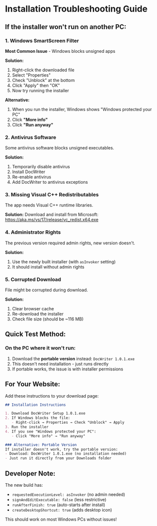 # Installation Troubleshooting Guide

## If the installer won't run on another PC:

### 1. **Windows SmartScreen Filter**
**Most Common Issue** - Windows blocks unsigned apps

**Solution:**
1. Right-click the downloaded file
2. Select "Properties"
3. Check "Unblock" at the bottom
4. Click "Apply" then "OK"
5. Now try running the installer

**Alternative:**
1. When you run the installer, Windows shows "Windows protected your PC"
2. Click **"More info"**
3. Click **"Run anyway"**

### 2. **Antivirus Software**
Some antivirus software blocks unsigned executables.

**Solution:**
1. Temporarily disable antivirus
2. Install DocWriter
3. Re-enable antivirus
4. Add DocWriter to antivirus exceptions

### 3. **Missing Visual C++ Redistributables**
The app needs Visual C++ runtime libraries.

**Solution:**
Download and install from Microsoft:
https://aka.ms/vs/17/release/vc_redist.x64.exe

### 4. **Administrator Rights**
The previous version required admin rights, new version doesn't.

**Solution:**
1. Use the newly built installer (with `asInvoker` setting)
2. It should install without admin rights

### 5. **Corrupted Download**
File might be corrupted during download.

**Solution:**
1. Clear browser cache
2. Re-download the installer
3. Check file size (should be ~116 MB)

## Quick Test Method:

### On the PC where it won't run:
1. Download the **portable version** instead: `DocWriter 1.0.1.exe`
2. This doesn't need installation - just runs directly
3. If portable works, the issue is with installer permissions

## For Your Website:

Add these instructions to your download page:

```markdown
## Installation Instructions

1. Download DocWriter Setup 1.0.1.exe
2. If Windows blocks the file:
   - Right-click → Properties → Check "Unblock" → Apply
3. Run the installer
4. If you see "Windows protected your PC":
   - Click "More info" → "Run anyway"

### Alternative: Portable Version
If installer doesn't work, try the portable version:
- Download: DocWriter 1.0.1.exe (no installation needed)
- Just run it directly from your Downloads folder
```

## Developer Note:

The new build has:
- `requestedExecutionLevel: asInvoker` (no admin needed)
- `signAndEditExecutable: false` (less restrictive)
- `runAfterFinish: true` (auto-starts after install)
- `createDesktopShortcut: true` (adds desktop icon)

This should work on most Windows PCs without issues!